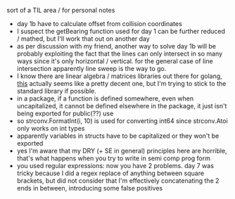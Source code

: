 sort of a TIL area / for personal notes  
- day 1b have to calculate offset from collision coordinates  
- I suspect the getBearing function used for day 1 can be further reduced / mathed, but I'll work that out on another day  
- as per discussion with my friend, another way to solve day 1b will be probably exploiting the fact that the lines can only intersect in so many ways since it's only horizontal / vertical. for the general case of line intersection apparently line sweep is the way to go.  
- I know there are linear algebra / matrices libraries out there for golang, [this](https://github.com/gonum/matrix) actually seems like a pretty decent one, but I'm trying to stick to the standard library if possible.  
- in a package, if a function is defined somewhere, even when uncapitalized, it cannot be defined elsewhere in the package, it just isn't being exported for public(??) use   
- so strconv.FormatInt(i, 10) is used for converting int64 since strconv.Atoi only works on int types  
- apparently variables in structs have to be capitalized or they won't be exported  
- yes I'm aware that my DRY (+ SE in general) principles here are horrible, that's what happens when you try to write in semi comp prog form  
- you used regular expressions: now you have 2 problems. day 7 was tricky because I did a regex replace of anything between square brackets, but did not consider that I'm effectively concatenating the 2 ends in between, introducing some false positives  
